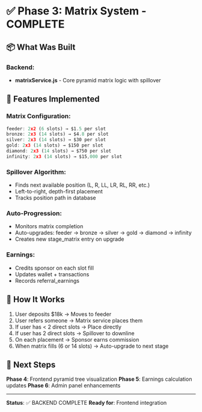 # ✅ Phase 3: Matrix System - COMPLETE

## 📦 What Was Built

### Backend:
- **matrixService.js** - Core pyramid matrix logic with spillover

## 🎯 Features Implemented

### Matrix Configuration:
```javascript
feeder: 2x2 (6 slots) → $1.5 per slot
bronze: 2x3 (14 slots) → $4.8 per slot  
silver: 2x3 (14 slots) → $30 per slot
gold: 2x3 (14 slots) → $150 per slot
diamond: 2x3 (14 slots) → $750 per slot
infinity: 2x3 (14 slots) → $15,000 per slot
```

### Spillover Algorithm:
- Finds next available position (L, R, LL, LR, RL, RR, etc.)
- Left-to-right, depth-first placement
- Tracks position path in database

### Auto-Progression:
- Monitors matrix completion
- Auto-upgrades: feeder → bronze → silver → gold → diamond → infinity
- Creates new stage_matrix entry on upgrade

### Earnings:
- Credits sponsor on each slot fill
- Updates wallet + transactions
- Records referral_earnings

## 🚀 How It Works

1. User deposits $18k → Moves to feeder
2. User refers someone → Matrix service places them
3. If user has < 2 direct slots → Place directly
4. If user has 2 direct slots → Spillover to downline
5. On each placement → Sponsor earns commission
6. When matrix fills (6 or 14 slots) → Auto-upgrade to next stage

## 📝 Next Steps

**Phase 4**: Frontend pyramid tree visualization
**Phase 5**: Earnings calculation updates
**Phase 6**: Admin panel enhancements

---

**Status**: ✅ BACKEND COMPLETE
**Ready for**: Frontend integration
